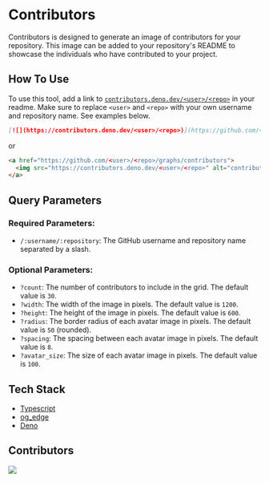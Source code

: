 # Contributors

Contributors is designed to generate an image of contributors for your repository. This image can be added to your repository's README to showcase the individuals who have contributed to your project.

## How To Use

To use this tool, add a link to [`contributors.deno.dev/<user>/<repo>`](https://contributors.deno.dev/<user>/<repo>) in your readme. Make sure to replace `<user>` and `<repo>` with your own username and repository name. See examples below.

```md
[![](https://contributors.deno.dev/<user>/<repo>)](https://github.com/<user>/<repo>/graphs/contributors)
```

or

```html
<a href="https://github.com/<user>/<repo>/graphs/contributors">
  <img src="https://contributors.deno.dev/<user>/<repo>" alt="contributors">
</a>
```

## Query Parameters

### Required Parameters:

- `/:username/:repository`: The GitHub username and repository name separated by a slash.

### Optional Parameters:
- `?count`: The number of contributors to include in the grid. The default value is `30`.
- `?width`: The width of the image in pixels. The default value is `1200`.
- `?height`: The height of the image in pixels. The default value is `600`.
- `?radius`: The border radius of each avatar image in pixels. The default value is `50` (rounded).
- `?spacing`: The spacing between each avatar image in pixels. The default value is `8`.
- `?avatar_size`: The size of each avatar image in pixels. The default value is `100`.

## Tech Stack

- [Typescript](https://www.typescriptlang.org/)
- [og_edge](https://deno.land/x/og_edge)
- [Deno](https://deno.com/)

## Contributors

[![](https://contributors.deno.dev/isaiah-hamilton/contributors?height=110)](https://github.com/isaiah-hamilton/contributors/graphs/contributors)

